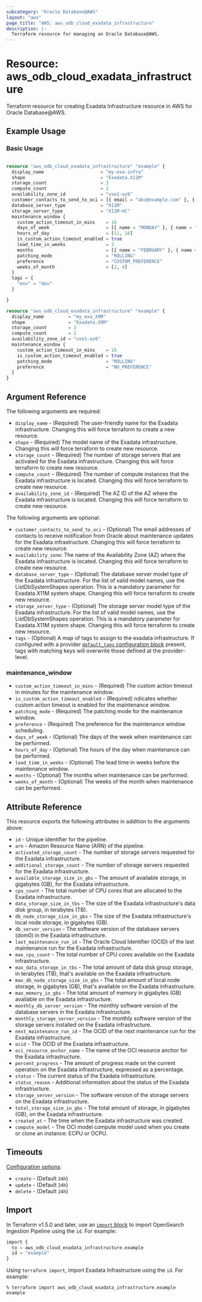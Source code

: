 ```yaml
---
subcategory: "Oracle Database@AWS"
layout: "aws"
page_title: "AWS: aws_odb_cloud_exadata_infrastructure"
description: |-
  Terraform resource for managing an Oracle Database@AWS.
---
```


# Resource: aws_odb_cloud_exadata_infrastructure

Terraform resource for creating Exadata Infrastructure resource in AWS for Oracle Database@AWS.

## Example Usage

### Basic Usage

```terraform

resource "aws_odb_cloud_exadata_infrastructure" "example" {
  display_name                     = "my-exa-infra"
  shape                            = "Exadata.X11M"
  storage_count                    = 3
  compute_count                    = 2
  availability_zone_id             = "use1-az6"
  customer_contacts_to_send_to_oci = [{ email = "abc@example.com" }, { email = "def@example.com" }]
  database_server_type             = "X11M"
  storage_server_type              = "X11M-HC"
  maintenance_window {
    custom_action_timeout_in_mins    = 16
    days_of_week                     = [{ name = "MONDAY" }, { name = "TUESDAY" }]
    hours_of_day                     = [11, 16]
    is_custom_action_timeout_enabled = true
    lead_time_in_weeks               = 3
    months                           = [{ name = "FEBRUARY" }, { name = "MAY" }, { name = "AUGUST" }, { name = "NOVEMBER" }]
    patching_mode                    = "ROLLING"
    preference                       = "CUSTOM_PREFERENCE"
    weeks_of_month                   = [2, 4]
  }
  tags = {
    "env" = "dev"
  }

}

resource "aws_odb_cloud_exadata_infrastructure" "example" {
  display_name         = "my_exa_X9M"
  shape                = "Exadata.X9M"
  storage_count        = 3
  compute_count        = 2
  availability_zone_id = "use1-az6"
  maintenance_window {
    custom_action_timeout_in_mins    = 16
    is_custom_action_timeout_enabled = true
    patching_mode                    = "ROLLING"
    preference                       = "NO_PREFERENCE"
  }
}
```

## Argument Reference

The following arguments are required:

* `display_name` - (Required) The user-friendly name for the Exadata infrastructure. Changing this will force terraform to create a new resource.
* `shape` - (Required) The model name of the Exadata infrastructure. Changing this will force terraform to create new resource.
* `storage_count` - (Required) The number of storage servers that are activated for the Exadata infrastructure. Changing this will force terraform to create new resource.
* `compute_count` - (Required) The number of compute instances that the Exadata infrastructure is located. Changing this will force terraform to create new resource.
* `availability_zone_id` - (Required) The AZ ID of the AZ where the Exadata infrastructure is located. Changing this will force terraform to create new resource.

The following arguments are optional:

* `customer_contacts_to_send_to_oci` - (Optional) The email addresses of contacts to receive notification from Oracle about maintenance updates for the Exadata infrastructure. Changing this will force terraform to create new resource.
* `availability_zone`: The name of the Availability Zone (AZ) where the Exadata infrastructure is located. Changing this will force terraform to create new resource.
* `database_server_type` - (Optional) The database server model type of the Exadata infrastructure. For the list of valid model names, use the ListDbSystemShapes operation. This is a mandatory parameter for Exadata.X11M system shape. Changing this will force terraform to create new resource.
* `storage_server_type` - (Optional) The storage server model type of the Exadata infrastructure. For the list of valid model names, use the ListDbSystemShapes operation. This is a mandatory parameter for Exadata.X11M system shape. Changing this will force terraform to create new resource.
* `tags` - (Optional) A map of tags to assign to the exadata infrastructure. If configured with a provider [`default_tags` configuration block](https://registry.terraform.io/providers/hashicorp/aws/latest/docs#default_tags-configuration-block) present, tags with matching keys will overwrite those defined at the provider-level.

### maintenance_window

* `custom_action_timeout_in_mins` - (Required) The custom action timeout in minutes for the maintenance window.
* `is_custom_action_timeout_enabled` - (Required) ndicates whether custom action timeout is enabled for the maintenance window.
* `patching_mode` - (Required) The patching mode for the maintenance window.
* `preference` - (Required) The preference for the maintenance window scheduling.
* `days_of_week` - (Optional) The days of the week when maintenance can be performed.
* `hours_of_day` - (Optional) The hours of the day when maintenance can be performed.
* `lead_time_in_weeks` - (Optional) The lead time in weeks before the maintenance window.
* `months` - (Optional) The months when maintenance can be performed.
* `weeks_of_month` - (Optional) The weeks of the month when maintenance can be performed.

## Attribute Reference

This resource exports the following attributes in addition to the arguments above:

* `id` - Unique identifier for the pipeline.
* `arn` - Amazon Resource Name (ARN) of the pipeline.
* `activated_storage_count` - The number of storage servers requested for the Exadata infrastructure.
* `additional_storage_count` - The number of storage servers requested for the Exadata infrastructure.
* `available_storage_size_in_gbs` - The amount of available storage, in gigabytes (GB), for the Exadata infrastructure.
* `cpu_count` - The total number of CPU cores that are allocated to the Exadata infrastructure.
* `data_storage_size_in_tbs` - The size of the Exadata infrastructure's data disk group, in terabytes (TB).
* `db_node_storage_size_in_gbs` - The size of the Exadata infrastructure's local node storage, in gigabytes (GB).
* `db_server_version` - The software version of the database servers (dom0) in the Exadata infrastructure.
* `last_maintenance_run_id` - The Oracle Cloud Identifier (OCID) of the last maintenance run for the Exadata infrastructure.
* `max_cpu_count` -  The total number of CPU cores available on the Exadata infrastructure.
* `max_data_storage_in_tbs` - The total amount of data disk group storage, in terabytes (TB), that's available on the Exadata infrastructure.
* `max_db_node_storage_size_in_gbs` - The total amount of local node storage, in gigabytes (GB), that's available on the Exadata infrastructure.
* `max_memory_in_gbs` - The total amount of memory in gigabytes (GB) available on the Exadata infrastructure.
* `monthly_db_server_version` - The monthly software version of the database servers in the Exadata infrastructure.
* `monthly_storage_server_version` - The monthly software version of the storage servers installed on the Exadata infrastructure.
* `next_maintenance_run_id` - The OCID of the next maintenance run for the Exadata infrastructure.
* `ocid` - The OCID of the Exadata infrastructure.
* `oci_resource_anchor_name` - The name of the OCI resource anchor for the Exadata infrastructure.
* `percent_progress` - The amount of progress made on the current operation on the Exadata infrastructure, expressed as a percentage.
* `status` - The current status of the Exadata infrastructure.
* `status_reason` - Additional information about the status of the Exadata infrastructure.
* `storage_server_version` - The software version of the storage servers on the Exadata infrastructure.
* `total_storage_size_in_gbs` - The total amount of storage, in gigabytes (GB), on the Exadata infrastructure.
* `created_at` - The time when the Exadata infrastructure was created.
* `compute_model` - The OCI model compute model used when you create or clone an instance: ECPU or OCPU.

## Timeouts

[Configuration options](https://developer.hashicorp.com/terraform/language/resources/syntax#operation-timeouts):

* `create` - (Default `24h`)
* `update` - (Default `24h`)
* `delete` - (Default `24h`)

## Import

In Terraform v1.5.0 and later, use an [`import` block](https://developer.hashicorp.com/terraform/language/import) to import OpenSearch Ingestion Pipeline using the `id`. For example:

```terraform
import {
  to = aws_odb_cloud_exadata_infrastructure.example
  id = "example"
}
```

Using `terraform import`, import Exadata Infrastructure using the `id`. For example:

```console
% terraform import aws_odb_cloud_exadata_infrastructure.example example
```
